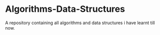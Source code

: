 # Algorithms-Data-Structures
A repository containing all algorithms and data structures i have learnt till now.
